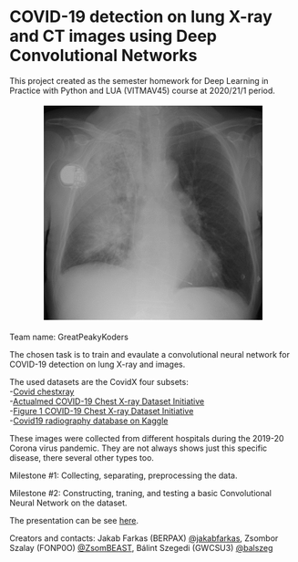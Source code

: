 # COVID-19 detection on lung X-ray and CT images using Deep Convolutional Networks

This project created as the semester homework for Deep Learning in Practice with Python and LUA (VITMAV45) course at 2020/21/1 period.

<p align="center">
  <img src="xray2.gif" alt="animated" />
</p>

Team name: GreatPeakyKoders

The chosen task is to train and evaulate a convolutional neural network for COVID-19 detection on lung X-ray and images.

The used datasets are the CovidX four subsets: <br/>
-[Covid chestxray](https://github.com/ieee8023/covid-chestxray-dataset) <br/>
-[Actualmed COVID-19 Chest X-ray Dataset Initiative](https://github.com/agchung/Actualmed-COVID-chestxray-dataset) <br/>
-[Figure 1 COVID-19 Chest X-ray Dataset Initiative](https://github.com/agchung/Figure1-COVID-chestxray-dataset) <br/>
-[Covid19 radiography database on Kaggle](https://www.kaggle.com/tawsifurrahman/covid19-radiography-database) <br/>

These images were collected from different hospitals during the 2019-20 Corona virus pandemic. They are not always shows just this specific disease, there several other types too.

Milestone #1:
Collecting, separating, preprocessing the data.

Milestone #2:
Constructing, traning, and testing a basic Convolutional Neural Network on the dataset.

The presentation can be see [here](https://youtu.be/7lVEOa_ri4U).

Creators and contacts: Jakab Farkas (BERPAX) [@jakabfarkas](https://github.com/jakabfarkas), Zsombor Szalay (FONP0O) [@ZsomBEAST](https://github.com/ZsomBEAST), Bálint Szegedi (GWCSU3) [@balszeg](https://github.com/balszeg)
